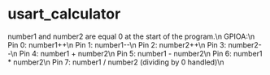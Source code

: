 # usart_calculator
number1 and number2 are equal 0 at the start of the program.\n
GPIOA:\n
Pin 0: number1++\n
Pin 1: number1--\n
Pin 2: number2++\n
Pin 3: number2--\n
Pin 4: number1 + number2\n
Pin 5: number1 - number2\n
Pin 6: number1 * number2\n
Pin 7: number1 / number2 (dividing by 0 handled)\n
